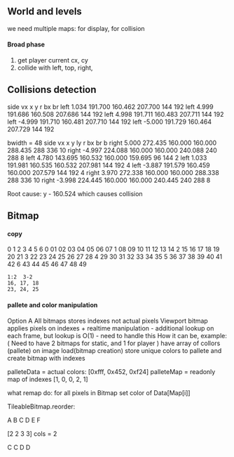 ## World and levels
we need multiple maps: for display, for collision

#### Broad phase
1. get player current cx, cy
2. collide with left, top, right, 


## Collisions detection
side  vx    x       y       r       bx  br
left  1.034 191.700 160.462 207.700 144 192
left  4.999 191.686 160.508 207.686 144 192
left  4.998 191.711 160.483 207.711 144 192
left -4.999 191.710 160.481 207.710 144 192
left -5.000 191.729 160.464 207.729 144 192

bwidth = 48
side   vx    x       y       ly      r       bx  br  b
right  5.000 272.435 160.000 160.000 288.435 288 336 10
right -4.997 224.088 160.000 160.000 240.088 240 288 8
 left  4.780 143.695 160.532 160.000 159.695 96  144 2
 left  1.033 191.981 160.535 160.532 207.981 144 192 4
 left -3.887 191.579 160.459 160.000 207.579 144 192 4
right  3.970 272.338 160.000 160.000 288.338 288 336 10
right -3.998 224.445 160.000 160.000 240.445 240 288 8

Root cause:
y - 160.524
which causes collision

## Bitmap

#### copy
   0  1  2  3  4  5  6
0  01 02 03 04 05 06 07
1  08 09 10 11 12 13 14
2  15 16 17 18 19 20 21
3  22 23 24 25 26 27 28
4  29 30 31 32 33 34 35
5  36 37 38 39 40 41 42
6  43 44 45 46 47 48 49

    1:2  3-2
    16, 17, 18
    23, 24, 25

#### pallete and color manipulation
Option A
    All bitmaps stores indexes not actual pixels
    Viewport bitmap applies pixels on indexes
    + realtime manipulation
    - additional lookup on each frame, but lookup is O(1)
    - need to handle this
    How it can be, example:
        ( Need to have 2 bitmaps for static, and 1 for player )
        have array of collors (pallete)
        on image load(bitmap creation) store unique colors to pallete and create bitmap with indexes


palleteData = actual colors: [0xfff, 0x452, 0xf24]
palleteMap = readonly map of indexes [1, 0, 0, 2, 1]

what remap do:
for all pixels in Bitmap set color of Data[Map[i]]


TileableBitmap.reorder:

A B C
D E F


[2 2 3 3] cols = 2

C C
D D

